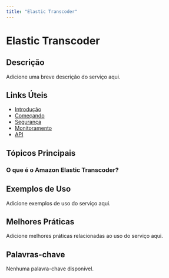 ```yaml
---
title: "Elastic Transcoder"
---
```


# Elastic Transcoder

## Descrição

Adicione uma breve descrição do serviço aqui.

## Links Úteis

- [Introdução](https://docs.aws.amazon.com/elastictranscoder/latest/developerguide/introduction.html)
- [Começando](https://docs.aws.amazon.com/elastictranscoder/latest/developerguide/getting-started.html)
- [Segurança](https://docs.aws.amazon.com/elastictranscoder/latest/developerguide/security.html)
- [Monitoramento](https://docs.aws.amazon.com/elastictranscoder/latest/developerguide/monitoring.html)
- [API](https://docs.aws.amazon.com/elastictranscoder/latest/developerguide/api.html)

## Tópicos Principais

### O que é o Amazon Elastic Transcoder?

## Exemplos de Uso

Adicione exemplos de uso do serviço aqui.

## Melhores Práticas

Adicione melhores práticas relacionadas ao uso do serviço aqui.

## Palavras-chave

Nenhuma palavra-chave disponível.
